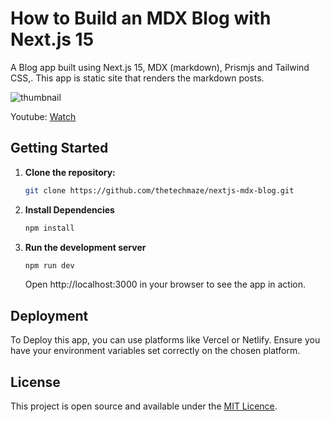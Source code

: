 # How to Build an MDX Blog with Next.js 15

A Blog app built using Next.js 15, MDX (markdown), Prismjs and Tailwind CSS,. This app is static site that renders the markdown posts.

![thumbnail](./thumbnail.jpg)

Youtube: [Watch](https://youtu.be/9Qd2VC0bsgQ)

## Getting Started

1.  **Clone the repository:**

    ```bash
    git clone https://github.com/thetechmaze/nextjs-mdx-blog.git
    ```

2.  **Install Dependencies**

    ```bash
    npm install
    ```

3.  **Run the development server**

    ```bash
    npm run dev
    ```

    Open http://localhost:3000 in your browser to see the app in action.

## Deployment

To Deploy this app, you can use platforms like Vercel or Netlify. Ensure you have your environment variables set correctly on the chosen platform.

## License

This project is open source and available under the [MIT Licence](./LICENCE).
